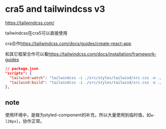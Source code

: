 # cra5 and tailwindcss v3

<https://tailwindcss.com/>

tailwindcss在cra5可以直接使用

cra合作<https://tailwindcss.com/docs/guides/create-react-app>

和其它框架合作可以看<https://tailwindcss.com/docs/installation/framework-guides>

```json
// package.json
"scripts": {
  "tailwind:watch": "tailwindcss -i ./src/styles/tailwind/src.css -o ./src/styles/tailwind/dst.css --watch",
  "tailwind:build": "tailwindcss -i ./src/styles/tailwind/src.css -o ./src/styles/tailwind/dst.css --minify"
},
```

## note

使用环境中，是做为styled-component的补充，所以大量使用到临时值，如`w-[20px]`，协作正常。

